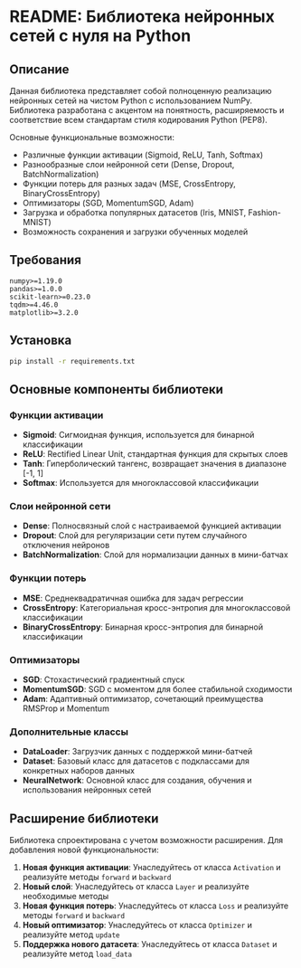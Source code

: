 # README: Библиотека нейронных сетей с нуля на Python

## Описание

Данная библиотека представляет собой полноценную реализацию нейронных сетей на чистом Python с использованием NumPy. Библиотека разработана с акцентом на понятность, расширяемость и соответствие всем стандартам стиля кодирования Python (PEP8).

Основные функциональные возможности:
- Различные функции активации (Sigmoid, ReLU, Tanh, Softmax)
- Разнообразные слои нейронной сети (Dense, Dropout, BatchNormalization)
- Функции потерь для разных задач (MSE, CrossEntropy, BinaryCrossEntropy)
- Оптимизаторы (SGD, MomentumSGD, Adam)
- Загрузка и обработка популярных датасетов (Iris, MNIST, Fashion-MNIST)
- Возможность сохранения и загрузки обученных моделей

## Требования

```
numpy>=1.19.0
pandas>=1.0.0
scikit-learn>=0.23.0
tqdm>=4.46.0
matplotlib>=3.2.0
```

## Установка

```bash
pip install -r requirements.txt
```

## Основные компоненты библиотеки

### Функции активации

- **Sigmoid**: Сигмоидная функция, используется для бинарной классификации
- **ReLU**: Rectified Linear Unit, стандартная функция для скрытых слоев
- **Tanh**: Гиперболический тангенс, возвращает значения в диапазоне [-1, 1]
- **Softmax**: Используется для многоклассовой классификации

### Слои нейронной сети

- **Dense**: Полносвязный слой с настраиваемой функцией активации
- **Dropout**: Слой для регуляризации сети путем случайного отключения нейронов
- **BatchNormalization**: Слой для нормализации данных в мини-батчах

### Функции потерь

- **MSE**: Среднеквадратичная ошибка для задач регрессии
- **CrossEntropy**: Категориальная кросс-энтропия для многоклассовой классификации
- **BinaryCrossEntropy**: Бинарная кросс-энтропия для бинарной классификации

### Оптимизаторы

- **SGD**: Стохастический градиентный спуск
- **MomentumSGD**: SGD с моментом для более стабильной сходимости
- **Adam**: Адаптивный оптимизатор, сочетающий преимущества RMSProp и Momentum

### Дополнительные классы

- **DataLoader**: Загрузчик данных с поддержкой мини-батчей
- **Dataset**: Базовый класс для датасетов с подклассами для конкретных наборов данных
- **NeuralNetwork**: Основной класс для создания, обучения и использования нейронных сетей

## Расширение библиотеки

Библиотека спроектирована с учетом возможности расширения. Для добавления новой функциональности:

1. **Новая функция активации**: Унаследуйтесь от класса `Activation` и реализуйте методы `forward` и `backward`
2. **Новый слой**: Унаследуйтесь от класса `Layer` и реализуйте необходимые методы
3. **Новая функция потерь**: Унаследуйтесь от класса `Loss` и реализуйте методы `forward` и `backward`
4. **Новый оптимизатор**: Унаследуйтесь от класса `Optimizer` и реализуйте метод `update`
5. **Поддержка нового датасета**: Унаследуйтесь от класса `Dataset` и реализуйте метод `load_data`